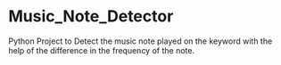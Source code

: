 # Music_Note_Detector
Python Project to Detect the music note played on the keyword with the help of the difference in the frequency of the note. 
